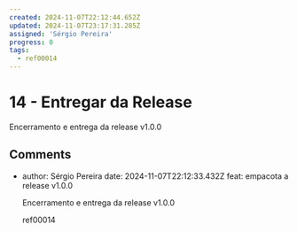 ```yaml
---
created: 2024-11-07T22:12:44.652Z
updated: 2024-11-07T23:17:31.285Z
assigned: 'Sérgio Pereira'
progress: 0
tags:
  - ref00014
---
```


# 14 - Entregar da Release

Encerramento e entrega da release v1.0.0

## Comments

- author: Sérgio Pereira
  date: 2024-11-07T22:12:33.432Z
  feat: empacota a release v1.0.0
  
  Encerramento e entrega da release v1.0.0
  
  ref00014
